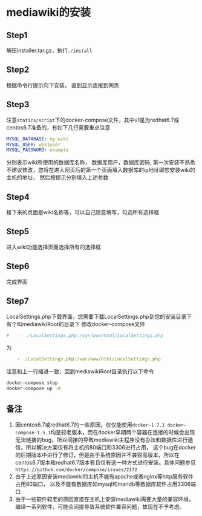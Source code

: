 # mediawiki的安装

## Step1

解压installer.tar.gz，执行`./install`

## Step2

根据命令行提示向下安装， 直到显示连接到网页

## Step3

注意`statics/script`下的docker-compose文件，其中v1是为redhat6.7或centos6.7准备的，有如下几行需要重点注意
```yaml
MYSQL_DATABASE: my_wiki
MYSQL_USER: wikiuser
MYSQL_PASSWORD: example
```
分别表示wiki所使用的数据库名称， 数据库用户，数据库密码, 第一次安装不熟悉不建议修改，您将在进入网页后的第一个页面填入数据库的ip地址即您安装wiki的主机的地址， 然后按提示分别填入上述参数

## Step4

接下来的页面是wiki名称等，可以自己随意填写，勾选所有选择框

## Step5

进入wiki功能选择页面选择所有的选择框

## Step6

完成界面

## Step7

LocalSettings.php下载界面，您需要下载LocalSettings.php到您的安装目录下有个叫mediawikiRoot的目录下
修改docker-compose文件
```yaml
#    - ./LocalSettings.php:/var/www/html/LocalSettings.php
```
为
```yaml
    - ./LocalSettings.php:/var/www/html/LocalSettings.php
```
注意和上一行缩进一致，回到mediawikiRoot目录执行以下命令
```bash
docker-compose stop
docker-compose up -d
```


## 备注

1. 因centos6.7或redhat6.7的一些原因，仅仅能使用`docker-1.7.1 docker-compose-1.5.1`均是较老版本，而在docker早期两个容器在连接的时候会出现无法链接的bug，所以间接的导致mediawiki主程序没有办法和数据库进行通信，所以解决方案仅有将主机的80端口和3306进行占用， 这个bug在docker的后期版本中进行了修订，但是由于系统原因并不兼容高版本，所以在centos6.7版本和redhat6.7版本有且仅有这一种方式进行安装。具体问题参见`https://github.com/docker/compose/issues/2172`
2. 由于上述原因安装mediawiki的主机不能有apache或者nginx等http服务软件占用80端口， 以及不能有数据库如mysql和maridb等数据库软件占用3306端口
3. 由于一些软件较老的原因直接在主机上安装mediawiki需要大量的兼容环境，编译一系列软件，可能会间接导致系统软件兼容问题，故现在不予考虑。
